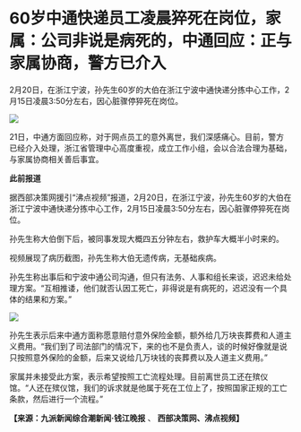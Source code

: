 # 60岁中通快递员工凌晨猝死在岗位，家属：公司非说是病死的，中通回应：正与家属协商，警方已介入

2月20日，在浙江宁波，孙先生60岁的大伯在浙江宁波中通快递分拣中心工作，2月15日凌晨3:50分左右，因心脏骤停猝死在岗位。

![](https://inews.gtimg.com/om_bt/OGBikNjBehlYp6UlHl7kL2qdw5Zsm6do7FptUKHfm5_EEAA/1000)

21日，中通方面回应称，对于网点员工的意外离世，我们深感痛心。目前，警方已经介入处理，浙江省管理中心高度重视，成立工作小组，会以合法合理为基础，与家属协商相关善后事宜。

**此前报道**

据西部决策网援引“沸点视频”报道，2月20日，在浙江宁波，孙先生60岁的大伯在浙江宁波中通快递分拣中心工作，2月15日凌晨3:50分左右，因心脏骤停猝死在岗位。

孙先生称大伯倒下后，被同事发现大概四五分钟左右，救护车大概半小时来的。

视频展现了病历截图，孙先生称大伯无遗传病，无基础疾病。

孙先生称出事后和宁波中通公司沟通，但只有法务、人事和组长来谈，迟迟未给处理方案。“互相推诿，他们就否认因工死亡，非得说是有病死的，迟迟没有一个具体的结果和方案。”

![](https://inews.gtimg.com/om_bt/OLUsgIGMN63k3kaKIOZYfbayYGQuCnCLQ6Ktq_pVojLCsAA/1000)

孙先生表示后来中通方面称愿意赔付意外保险金额，额外给几万块丧葬费和人道主义费用。“我们到了司法部门的情况下，来的也不是负责人，谈的时候好像就是说只按照意外保险的金额，后来又说给几万块钱的丧葬费以及人道主义费用。”

家属并未接受此方案，表示希望按照工亡流程处理。目前离世员工还在殡仪馆。“人还在殡仪馆，我们的诉求就是他属于死在工位上了，按照国家正规的工亡条款，然后进行一个流程。”

**【来源：九派新闻综合潮新闻·钱江晚报** 、 **西部决策网、沸点视频】**

